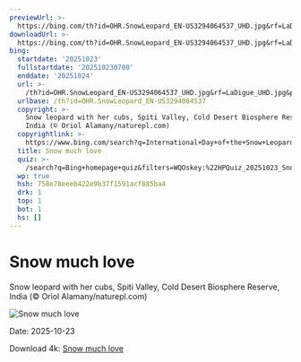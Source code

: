 ```yaml
---
previewUrl: >-
  https://bing.com/th?id=OHR.SnowLeopard_EN-US3294064537_UHD.jpg&rf=LaDigue_UHD.jpg&pid=hp&w=1024&h=576&rs=1&c=4
downloadUrl: >-
  https://bing.com/th?id=OHR.SnowLeopard_EN-US3294064537_UHD.jpg&rf=LaDigue_UHD.jpg&pid=hp&w=3840&h=2160&rs=1&c=4
bing:
  startdate: '20251023'
  fullstartdate: '202510230700'
  enddate: '20251024'
  url: >-
    /th?id=OHR.SnowLeopard_EN-US3294064537_UHD.jpg&rf=LaDigue_UHD.jpg&pid=hp&w=3840&h=2160&rs=1&c=4
  urlbase: /th?id=OHR.SnowLeopard_EN-US3294064537
  copyright: >-
    Snow leopard with her cubs, Spiti Valley, Cold Desert Biosphere Reserve,
    India (© Oriol Alamany/naturepl.com)
  copyrightlink: >-
    https://www.bing.com/search?q=International+Day+of+the+Snow+Leopard&form=hpcapt&filters=HpDate%3a%2220251023_0700%22
  title: Snow much love
  quiz: >-
    /search?q=Bing+homepage+quiz&filters=WQOskey:%22HPQuiz_20251023_SnowLeopard%22&FORM=HPQUIZ
  wp: true
  hsh: 758e78eeeb422e9b37f1591acf885ba4
  drk: 1
  top: 1
  bot: 1
  hs: []
---
```

# Snow much love

Snow leopard with her cubs, Spiti Valley, Cold Desert Biosphere Reserve, India (© Oriol Alamany/naturepl.com)

![Snow much love](https://bing.com/th?id=OHR.SnowLeopard_EN-US3294064537_UHD.jpg&rf=LaDigue_UHD.jpg&pid=hp&w=1024&h=576&rs=1&c=4)

Date: 2025-10-23

Download 4k: [Snow much love](https://bing.com/th?id=OHR.SnowLeopard_EN-US3294064537_UHD.jpg&rf=LaDigue_UHD.jpg&pid=hp&w=3840&h=2160&rs=1&c=4)
